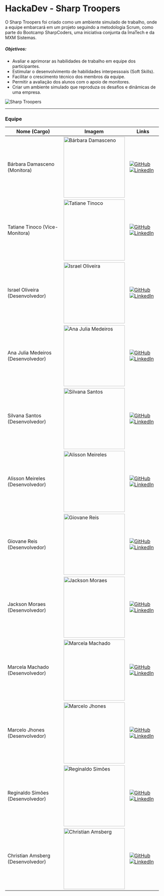 # HackaDev - Sharp Troopers

O Sharp Troopers foi criado como um ambiente simulado de trabalho, onde a equipe embarcará em um projeto seguindo a metodologia Scrum, como parte do Bootcamp SharpCoders, uma iniciativa conjunta da ÍmaTech e da MXM Sistemas.

##### Objetivos:
- Avaliar e aprimorar as habilidades de trabalho em equipe dos participantes.
- Estimular o desenvolvimento de habilidades interpessoais (Soft Skills).
- Facilitar o crescimento técnico dos membros da equipe.
- Permitir a avaliação dos alunos com o apoio de monitores.
- Criar um ambiente simulado que reproduza os desafios e dinâmicas de uma empresa.

![Sharp Troopers](https://github.com/barbaradamasdev/capibank-hackadev/blob/main/Documenta%C3%A7%C3%A3o/imagens/Sharp%20Troopers%20img.jpg?raw=true)

---
### **Equipe**

| Nome (Cargo)                       | Imagem                                                    | Links                                                                                                                             |
| ---------------------------------- | --------------------------------------------------------- | ---------------------------------------------------------------------------------------------------------------------------------- |
| Bárbara Damasceno (Monitora)       | <img src="https://avatars.githubusercontent.com/u/115722516?v=4" alt="Bárbara Damasceno" width="200"/> | [![GitHub](https://img.shields.io/badge/-Github-grey?style=flat-square&logo=github&logoColor=white)](https://github.com/barbaradamasdev) [![LinkedIn](https://img.shields.io/badge/-Linkedin-blue?style=flat-square&logo=Linkedin&logoColor=white)](https://www.linkedin.com/in/barbaradamas/) |
| Tatiane Tinoco (Vice-Monitora)    | <img src="https://avatars.githubusercontent.com/u/120054718?v=4" alt="Tatiane Tinoco" width="200"/> | [![GitHub](https://img.shields.io/badge/-Github-grey?style=flat-square&logo=github&logoColor=white)](https://github.com/tatianetinoco) [![LinkedIn](https://img.shields.io/badge/-Linkedin-blue?style=flat-square&logo=Linkedin&logoColor=white)](https://www.linkedin.com/in/tatianetinoco/) |
| Israel Oliveira (Desenvolvedor)   | <img src="https://avatars.githubusercontent.com/u/112810931?v=4" alt="Israel Oliveira" width="200"/> | [![GitHub](https://img.shields.io/badge/-Github-grey?style=flat-square&logo=github&logoColor=white)](https://github.com/IsraelOliveir4) [![LinkedIn](https://img.shields.io/badge/-Linkedin-blue?style=flat-square&logo=Linkedin&logoColor=white)](https://www.linkedin.com/in/israel-oliveira-1819a9247/) |
| Ana Julia Medeiros (Desenvolvedor) | <img src="https://avatars.githubusercontent.com/u/117586828?v=4" alt="Ana Julia Medeiros" width="200"/> | [![GitHub](https://img.shields.io/badge/-Github-grey?style=flat-square&logo=github&logoColor=white)](https://github.com/anajuliamedeirosfaustino) [![LinkedIn](https://img.shields.io/badge/-Linkedin-blue?style=flat-square&logo=Linkedin&logoColor=white)](https://www.linkedin.com/in/ana-j%C3%BAlia-medeiros-faustino-50389b226/) |
| Silvana Santos (Desenvolvedor)    | <img src="https://github.com/barbaradamasdev/capibank-hackadev/blob/main/Documenta%C3%A7%C3%A3o/imagens/equipe/equipe-silvana.jpg?raw=true" alt="Silvana Santos" width="200"/> | [![GitHub](https://img.shields.io/badge/-Github-grey?style=flat-square&logo=github&logoColor=white)](https://github.com/Silvana23) [![LinkedIn](https://img.shields.io/badge/-Linkedin-blue?style=flat-square&logo=Linkedin&logoColor=white)](https://www.linkedin.com/in/sisisantosdev/) |
| Alisson Meireles (Desenvolvedor)  | <img src="https://media.licdn.com/dms/image/C4E03AQHNja9VTWKrGw/profile-displayphoto-shrink_800_800/0/1516991103066?e=1712188800&v=beta&t=vU07l5bhz2amSYxCo4jX67pvtD39gSw5bcXHZ25a9bU" alt="Alisson Meireles" width="200"/> | [![GitHub](https://img.shields.io/badge/-Github-grey?style=flat-square&logo=github&logoColor=white)](https://github.com/p0llus) [![LinkedIn](https://img.shields.io/badge/-Linkedin-blue?style=flat-square&logo=Linkedin&logoColor=white)](https://www.linkedin.com/in/Pollus) |
| Giovane Reis (Desenvolvedor)      | <img src="Link_da_Imagem_De_Giovane_Reis" alt="Giovane Reis" width="200"/> | [![GitHub](https://img.shields.io/badge/-Github-grey?style=flat-square&logo=github&logoColor=white)](Link_do_GitHub_De_Giovane_Reis) [![LinkedIn](https://img.shields.io/badge/-Linkedin-blue?style=flat-square&logo=Linkedin&logoColor=white)](Link_do_LinkedIn_De_Giovane_Reis) |
| Jackson Moraes (Desenvolvedor)    | <img src="https://avatars.githubusercontent.com/u/112899379?v=4" alt="Jackson Moraes" width="200"/> | [![GitHub](https://img.shields.io/badge/-Github-grey?style=flat-square&logo=github&logoColor=white)](https://github.com/jacksontadeu) [![LinkedIn](https://img.shields.io/badge/-Linkedin-blue?style=flat-square&logo=Linkedin&logoColor=white)](https://www.linkedin.com/in/jacksonmoraes/) |
| Marcela Machado (Desenvolvedor)   | <img src="https://avatars.githubusercontent.com/u/107064504?v=4" alt="Marcela Machado" width="200"/> | [![GitHub](https://img.shields.io/badge/-Github-grey?style=flat-square&logo=github&logoColor=white)](https://github.com/MarcelaAx) [![LinkedIn](https://img.shields.io/badge/-Linkedin-blue?style=flat-square&logo=Linkedin&logoColor=white)](https://www.linkedin.com/in/marcela-machado1/) |
| Marcelo Jhones (Desenvolvedor)   | <img src="https://avatars.githubusercontent.com/u/120574951?v=4" alt="Marcelo Jhones" width="200"/> | [![GitHub](https://img.shields.io/badge/-Github-grey?style=flat-square&logo=github&logoColor=white)](https://github.com/MarceloJFF) [![LinkedIn](https://img.shields.io/badge/-Linkedin-blue?style=flat-square&logo=Linkedin&logoColor=white)](Link_do_LinkedIn_De_Marcelo_Jhones) |
| Reginaldo Simões (Desenvolvedor) | <img src="https://avatars.githubusercontent.com/u/147585926?v=4" alt="Reginaldo Simões" width="200"/> | [![GitHub](https://img.shields.io/badge/-Github-grey?style=flat-square&logo=github&logoColor=white)](https://github.com/regis-jr) [![LinkedIn](https://img.shields.io/badge/-Linkedin-blue?style=flat-square&logo=Linkedin&logoColor=white)]() |
| Christian Amsberg (Desenvolvedor) | <img src="https://avatars.githubusercontent.com/u/147413384?v=4" alt="Christian Amsberg" width="200"/> | [![GitHub](https://img.shields.io/badge/-Github-grey?style=flat-square&logo=github&logoColor=white)](https://github.com/calemao) [![LinkedIn](https://img.shields.io/badge/-Linkedin-blue?style=flat-square&logo=Linkedin&logoColor=white)](https://www.linkedin.com/in/christian-amsberg-janner-b804b72a4/) |

